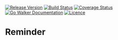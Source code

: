 [![Release Version](https://img.shields.io/github/release/Klathmon/Reminder.svg)](https://github.com/Klathmon/Reminder)
[![Build Status](https://img.shields.io/travis/Klathmon/Reminder/master.svg)](https://travis-ci.org/Klathmon/Reminder)
[![Coverage Status](https://img.shields.io/coveralls/Klathmon/Reminder/master.svg)](https://coveralls.io/r/Klathmon/Reminder?branch=master)
[![Go Walker Documentation](https://img.shields.io/badge/Go%20Walker-API%20Documentation-yellowgreen.svg)](https://gowalker.org/github.com/Klathmon/Reminder)
[![Licence](https://img.shields.io/badge/Licence-MIT-brightgreen.svg)](https://www.tldrlegal.com/l/mit)
# Reminder
